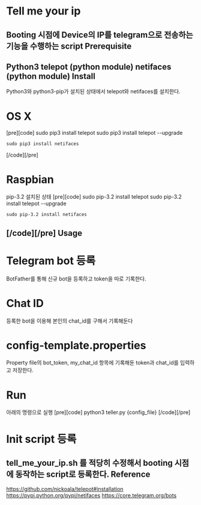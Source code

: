 Tell me your ip
===============
Booting 시점에 Device의 IP를 telegram으로 전송하는 기능을 수행하는 script
Prerequisite
------------
Python3
telepot (python module)
netifaces (python module)
Install
-------
Python3와 python3-pip가 설치된 상태에서 telepot와 netifaces를 설치한다.
# OS X
[pre][code]
    sudo pip3 install telepot
    sudo pip3 install telepot --upgrade

    sudo pip3 install netifaces
[/code][/pre]
# Raspbian
pip-3.2 설치된 상태
[pre][code]
    sudo pip-3.2 install telepot
    sudo pip-3.2 install telepot --upgrade

    sudo pip-3.2 install netifaces
[/code][/pre]
Usage
-----
# Telegram bot 등록
BotFather를 통해 신규 bot을 등록하고 token을 따로 기록한다.
# Chat ID
등록한 bot을 이용해 본인의 chat_id를 구해서 기록해둔다
# config-template.properties
Property file의 bot_token, my_chat_id 항목에 기록해둔 token과 chat_id를 입력하고 저장한다.
# Run
아래의 명령으로 실행
[pre][code]
    python3 teller.py {config_file}
[/code][/pre]
# Init script 등록
tell_me_your_ip.sh 를 적당히 수정해서 booting 시점에 동작하는 script로 등록한다.
Reference
---------
https://github.com/nickoala/telepot#installation
https://pypi.python.org/pypi/netifaces
https://core.telegram.org/bots